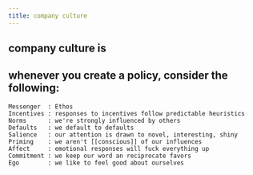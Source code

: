 ```yaml
---
title: company culture
---
```


## company culture is
## whenever you create a policy, consider the following:
```
Messenger  : Ethos
Incentives : responses to incentives follow predictable heuristics
Norms      : we're strongly influenced by others
Defaults   : we default to defaults
Salience   : our attention is drawn to novel, interesting, shiny
Priming    : we aren't [[conscious]] of our influences
Affect     : emotional responses will fuck everything up
Commitment : we keep our word an reciprocate favors
Ego        : we like to feel good about ourselves
```
